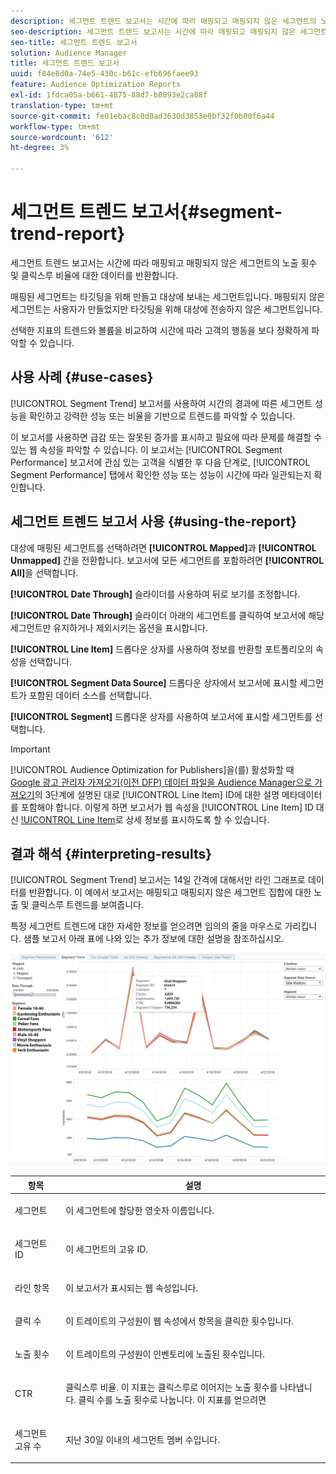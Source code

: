 ```yaml
---
description: 세그먼트 트렌드 보고서는 시간에 따라 매핑되고 매핑되지 않은 세그먼트의 노출 횟수 및 클릭스루 비율에 대한 데이터를 반환합니다. 매핑된 세그먼트는 타깃팅을 위해 만들고 대상에 보내는 세그먼트입니다. 매핑되지 않은 세그먼트는 사용자가 만들었지만 타깃팅을 위해 대상에 전송하지 않은 세그먼트입니다. 선택한 지표의 트렌드와 볼륨을 비교하여 시간에 따라 고객의 행동을 보다 정확하게 파악할 수 있습니다.
seo-description: 세그먼트 트렌드 보고서는 시간에 따라 매핑되고 매핑되지 않은 세그먼트의 노출 횟수 및 클릭스루 비율에 대한 데이터를 반환합니다. 매핑된 세그먼트는 타깃팅을 위해 만들고 대상에 보내는 세그먼트입니다. 매핑되지 않은 세그먼트는 사용자가 만들었지만 타깃팅을 위해 대상에 전송하지 않은 세그먼트입니다. 선택한 지표의 트렌드와 볼륨을 비교하여 시간에 따라 고객의 행동을 보다 정확하게 파악할 수 있습니다.
seo-title: 세그먼트 트렌드 보고서
solution: Audience Manager
title: 세그먼트 트렌드 보고서
uuid: f84e8d0a-74e5-430c-b61c-efb696faee93
feature: Audience Optimization Reports
exl-id: 1fdca05a-b661-4875-88d7-b0893e2ca08f
translation-type: tm+mt
source-git-commit: fe01ebac8c0d0ad3630d3853e0bf32f0b00f6a44
workflow-type: tm+mt
source-wordcount: '612'
ht-degree: 3%

---
```


# 세그먼트 트렌드 보고서{#segment-trend-report}

세그먼트 트렌드 보고서는 시간에 따라 매핑되고 매핑되지 않은 세그먼트의 노출 횟수 및 클릭스루 비율에 대한 데이터를 반환합니다.

매핑된 세그먼트는 타깃팅을 위해 만들고 대상에 보내는 세그먼트입니다. 매핑되지 않은 세그먼트는 사용자가 만들었지만 타깃팅을 위해 대상에 전송하지 않은 세그먼트입니다.

선택한 지표의 트렌드와 볼륨을 비교하여 시간에 따라 고객의 행동을 보다 정확하게 파악할 수 있습니다.

## 사용 사례 {#use-cases}

[!UICONTROL Segment Trend] 보고서를 사용하여 시간의 경과에 따른 세그먼트 성능을 확인하고 강력한 성능 또는 비율을 기반으로 트렌드를 파악할 수 있습니다.

이 보고서를 사용하면 급감 또는 잘못된 증가를 표시하고 필요에 따라 문제를 해결할 수 있는 웹 속성을 파악할 수 있습니다. 이 보고서는 [!UICONTROL Segment Performance] 보고서에 관심 있는 고객을 식별한 후 다음 단계로, [!UICONTROL Segment Performance] 탭에서 확인한 성능 또는 성능이 시간에 따라 일관되는지 확인합니다.

## 세그먼트 트렌드 보고서 사용 {#using-the-report}

대상에 매핑된 세그먼트를 선택하려면 **[!UICONTROL Mapped]**&#x200B;과 **[!UICONTROL Unmapped]** 간을 전환합니다. 보고서에 모든 세그먼트를 포함하려면 **[!UICONTROL All]**&#x200B;을 선택합니다.

**[!UICONTROL Date Through]** 슬라이더를 사용하여 뒤로 보기를 조정합니다.

**[!UICONTROL Date Through]** 슬라이더 아래의 세그먼트를 클릭하여 보고서에 해당 세그먼트만 유지하거나 제외시키는 옵션을 표시합니다.

**[!UICONTROL Line Item]** 드롭다운 상자를 사용하여 정보를 반환할 포트폴리오의 속성을 선택합니다.

**[!UICONTROL Segment Data Source]** 드롭다운 상자에서 보고서에 표시할 세그먼트가 포함된 데이터 소스를 선택합니다.

**[!UICONTROL Segment]** 드롭다운 상자를 사용하여 보고서에 표시할 세그먼트를 선택합니다.

>[!IMPORTANT]
>
>[!UICONTROL Audience Optimization for Publishers]을(를) 활성화할 때 [Google 광고 관리자 가져오기(이전 DFP) 데이터 파일을 Audience Manager으로 가져오기](../../../reporting/audience-optimization-reports/aor-publishers/import-dfp.md)의 3단계에 설명된 대로 [!UICONTROL Line Item] ID에 대한 설명 메타데이터를 포함해야 합니다. 이렇게 하면 보고서가 웹 속성을 [!UICONTROL Line Item] ID 대신 [!UICONTROL Line Item](으)로 상세 정보를 표시하도록 할 수 있습니다.

## 결과 해석 {#interpreting-results}

[!UICONTROL Segment Trend] 보고서는 14일 간격에 대해서만 라인 그래프로 데이터를 반환합니다. 이 예에서 보고서는 매핑되고 매핑되지 않은 세그먼트 집합에 대한 노출 및 클릭스루 트렌드를 보여줍니다.

특정 세그먼트 트렌드에 대한 자세한 정보를 얻으려면 임의의 줄을 마우스로 가리킵니다. 샘플 보고서 아래 표에 나와 있는 추가 정보에 대한 설명을 참조하십시오.

![](assets/publisher_segment_trend.png)

<table id="table_AFE2540583C34835B04584693ADFD26A"> 
 <thead> 
  <tr> 
   <th colname="col1" class="entry"> 항목 </th> 
   <th colname="col2" class="entry"> 설명 </th> 
  </tr>
 </thead>
 <tbody> 
  <tr> 
   <td colname="col1"> <p><span class="wintitle"> 세그먼트</span> </p> </td> 
   <td colname="col2"> <p>이 세그먼트에 할당한 영숫자 이름입니다. </p> </td> 
  </tr> 
  <tr> 
   <td colname="col1"> <p><span class="wintitle"> 세그먼트 ID</span> </p> </td> 
   <td colname="col2"> <p>이 세그먼트의 고유 ID. </p> </td> 
  </tr> 
  <tr> 
   <td colname="col1"> <p><span class="wintitle"> 라인 항목</span> </p> </td> 
   <td colname="col2"> <p>이 보고서가 표시되는 웹 속성입니다. </p> </td> 
  </tr> 
  <tr> 
   <td colname="col1"> <p><span class="wintitle"> 클릭 수</span> </p> </td> 
   <td colname="col2"> <p>이 트레이트의 구성원이 웹 속성에서 항목을 클릭한 횟수입니다. </p> </td> 
  </tr> 
  <tr> 
   <td colname="col1"> <p><span class="wintitle"> 노출 횟수</span> </p> </td> 
   <td colname="col2"> <p>이 트레이트의 구성원이 인벤토리에 노출된 횟수입니다. </p> </td> 
  </tr> 
  <tr> 
   <td colname="col1"> <p><span class="wintitle"> CTR</span> </p> </td> 
   <td colname="col2"> <p>클릭스루 비율. 이 지표는 클릭스루로 이어지는 노출 횟수를 나타냅니다. 클릭 수를 노출 횟수로 나눕니다. 이 지표를 얻으려면 </p> </td> 
  </tr> 
  <tr> 
   <td colname="col1"> <p><span class="wintitle"> 세그먼트 고유 수</span> </p> </td> 
   <td colname="col2"> <p>지난 30일 이내의 세그먼트 멤버 수입니다. </p> </td> 
  </tr> 
 </tbody> 
</table>
